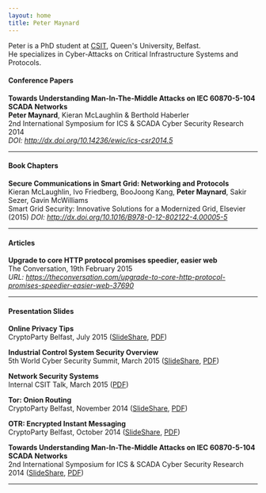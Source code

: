 ```yaml
---
layout: home
title: Peter Maynard
---
```

Peter is a PhD student at [CSIT](http://www.csit.qub.ac.uk/), Queen's University, Belfast.  
He specializes in Cyber-Attacks on Critical Infrastructure Systems and Protocols.


#### Conference Papers
**Towards Understanding Man-In-The-Middle Attacks on IEC 60870-5-104 SCADA Networks**  
**Peter Maynard**, Kieran McLaughlin & Berthold Haberler  
2nd International Symposium for ICS & SCADA Cyber Security Research 2014  
*DOI: <http://dx.doi.org/10.14236/ewic/ics-csr2014.5>*

* * *

#### Book Chapters
**Secure Communications in Smart Grid: Networking and Protocols**  
Kieran McLaughlin, Ivo Friedberg, BooJoong Kang, **Peter Maynard**, Sakir Sezer, Gavin McWilliams  
Smart Grid Security: Innovative Solutions for a Modernized Grid, Elsevier (2015)
*DOI: <http://dx.doi.org/10.1016/B978-0-12-802122-4.00005-5>*

* * * 

#### Articles
**Upgrade to core HTTP protocol promises speedier, easier web**  
The Conversation, 19th February 2015  
*URL: <https://theconversation.com/upgrade-to-core-http-protocol-promises-speedier-easier-web-37690>*  

* * * 

#### Presentation Slides

**Online Privacy Tips**  
CryptoParty Belfast, July 2015 ([SlideShare](http://www.slideshare.net/pgmaynard/private-slides), [PDF](slides/CryptoParty-private-slides.pdf))

**Industrial Control System Security Overview**  
5th World Cyber Security Summit, March 2015 ([SlideShare](http://www.slideshare.net/pgmaynard/industrial-control-system-50880715), [PDF](slides/ICS-Sec-Overview.pdf))

**Network Security Systems**  
Internal CSIT Talk, March 2015 ([PDF](slides/NSS.pdf))

**Tor: Onion Routing**  
CryptoParty Belfast, November 2014 ([SlideShare](http://www.slideshare.net/pgmaynard/cryptoparty-belfast-11-nov-2014), [PDF](slides/CryptoParty-Tor.pdf))

**OTR: Encrypted Instant Messaging**  
CryptoParty Belfast, October 2014 ([SlideShare](http://www.slideshare.net/pgmaynard/cryptoparty-otr-40299828), [PDF](slides/CryptoParty-OTR.pdf))

**Towards Understanding Man-In-The-Middle Attacks on IEC 60870-5-104 SCADA Networks**  
2nd International Symposium for ICS & SCADA Cyber Security Research 2014 ([SlideShare](http://www.slideshare.net/pgmaynard/man-inthemiddletalk), [PDF](slides/man-in-the-middle.pdf))

* * * 

